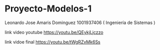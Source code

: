 # Proyecto-Modelos-1
Leonardo Jose Amaris Dominguez 1001937406 ( Ingeniería de Sistemas )

link video youtube
https://youtu.be/QEykjLjczzo

link vidoe final
https://youtu.be/tWgRZvMk6Ss
